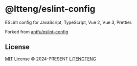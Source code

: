 # @ltteng/eslint-config

ESLint config for JavaScript, TypeScript, Vue 2, Vue 3, Prettier.

Forked from [antfu/eslint-config](https://github.com/antfu/eslint-config)

## License

[MIT](./LICENSE) License © 2024-PRESENT [LiTENGTENG](https://github.com/ltteng)

